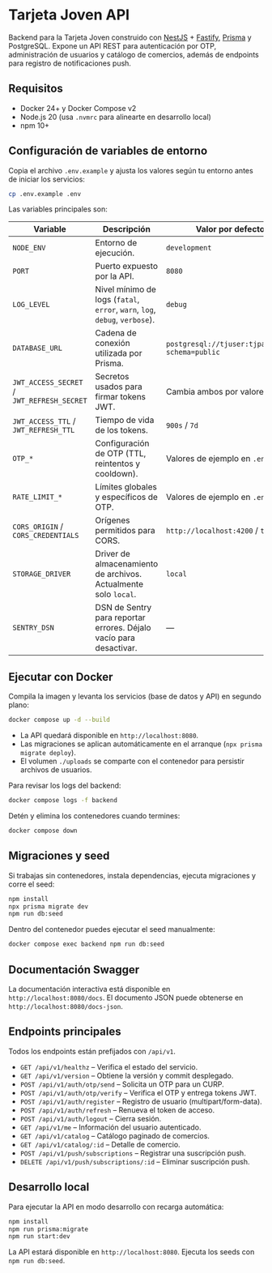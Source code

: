 # Tarjeta Joven API

Backend para la Tarjeta Joven construido con [NestJS](https://nestjs.com/) + [Fastify](https://fastify.dev/), [Prisma](https://www.prisma.io/) y PostgreSQL. Expone un API REST para autenticación por OTP, administración de usuarios y catálogo de comercios, además de endpoints para registro de notificaciones push.

## Requisitos

* Docker 24+ y Docker Compose v2
* Node.js 20 (usa `.nvmrc` para alinearte en desarrollo local)
* npm 10+

## Configuración de variables de entorno

Copia el archivo `.env.example` y ajusta los valores según tu entorno antes de iniciar los servicios:

```bash
cp .env.example .env
```

Las variables principales son:

| Variable | Descripción | Valor por defecto sugerido |
| --- | --- | --- |
| `NODE_ENV` | Entorno de ejecución. | `development` |
| `PORT` | Puerto expuesto por la API. | `8080` |
| `LOG_LEVEL` | Nivel mínimo de logs (`fatal`, `error`, `warn`, `log`, `debug`, `verbose`). | `debug` |
| `DATABASE_URL` | Cadena de conexión utilizada por Prisma. | `postgresql://tjuser:tjpass@db:5432/tjdb?schema=public` |
| `JWT_ACCESS_SECRET` / `JWT_REFRESH_SECRET` | Secretos usados para firmar tokens JWT. | Cambia ambos por valores robustos |
| `JWT_ACCESS_TTL` / `JWT_REFRESH_TTL` | Tiempo de vida de los tokens. | `900s` / `7d` |
| `OTP_*` | Configuración de OTP (TTL, reintentos y cooldown). | Valores de ejemplo en `.env.example` |
| `RATE_LIMIT_*` | Límites globales y específicos de OTP. | Valores de ejemplo en `.env.example` |
| `CORS_ORIGIN` / `CORS_CREDENTIALS` | Orígenes permitidos para CORS. | `http://localhost:4200` / `true` |
| `STORAGE_DRIVER` | Driver de almacenamiento de archivos. Actualmente solo `local`. | `local` |
| `SENTRY_DSN` | DSN de Sentry para reportar errores. Déjalo vacío para desactivar. | — |

## Ejecutar con Docker

Compila la imagen y levanta los servicios (base de datos y API) en segundo plano:

```bash
docker compose up -d --build
```

* La API quedará disponible en `http://localhost:8080`.
* Las migraciones se aplican automáticamente en el arranque (`npx prisma migrate deploy`).
* El volumen `./uploads` se comparte con el contenedor para persistir archivos de usuarios.

Para revisar los logs del backend:

```bash
docker compose logs -f backend
```

Detén y elimina los contenedores cuando termines:

```bash
docker compose down
```

## Migraciones y seed

Si trabajas sin contenedores, instala dependencias, ejecuta migraciones y corre el seed:

```bash
npm install
npx prisma migrate dev
npm run db:seed
```

Dentro del contenedor puedes ejecutar el seed manualmente:

```bash
docker compose exec backend npm run db:seed
```

## Documentación Swagger

La documentación interactiva está disponible en `http://localhost:8080/docs`. El documento JSON puede obtenerse en `http://localhost:8080/docs-json`.

## Endpoints principales

Todos los endpoints están prefijados con `/api/v1`.

* `GET /api/v1/healthz` – Verifica el estado del servicio.
* `GET /api/v1/version` – Obtiene la versión y commit desplegado.
* `POST /api/v1/auth/otp/send` – Solicita un OTP para un CURP.
* `POST /api/v1/auth/otp/verify` – Verifica el OTP y entrega tokens JWT.
* `POST /api/v1/auth/register` – Registro de usuario (multipart/form-data).
* `POST /api/v1/auth/refresh` – Renueva el token de acceso.
* `POST /api/v1/auth/logout` – Cierra sesión.
* `GET /api/v1/me` – Información del usuario autenticado.
* `GET /api/v1/catalog` – Catálogo paginado de comercios.
* `GET /api/v1/catalog/:id` – Detalle de comercio.
* `POST /api/v1/push/subscriptions` – Registrar una suscripción push.
* `DELETE /api/v1/push/subscriptions/:id` – Eliminar suscripción push.

## Desarrollo local

Para ejecutar la API en modo desarrollo con recarga automática:

```bash
npm install
npm run prisma:migrate
npm run start:dev
```

La API estará disponible en `http://localhost:8080`. Ejecuta los seeds con `npm run db:seed`.
